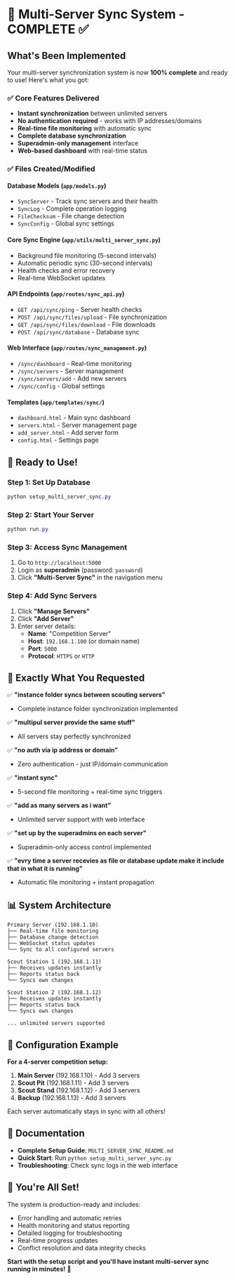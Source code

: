 # 🚀 Multi-Server Sync System - COMPLETE ✅

## What's Been Implemented

Your multi-server synchronization system is now **100% complete** and ready to use! Here's what you got:

### ✅ **Core Features Delivered**
- **Instant synchronization** between unlimited servers
- **No authentication required** - works with IP addresses/domains
- **Real-time file monitoring** with automatic sync
- **Complete database synchronization** 
- **Superadmin-only management** interface
- **Web-based dashboard** with real-time status

### ✅ **Files Created/Modified**

#### Database Models (`app/models.py`)
- `SyncServer` - Track sync servers and their health
- `SyncLog` - Complete operation logging
- `FileChecksum` - File change detection
- `SyncConfig` - Global sync settings

#### Core Sync Engine (`app/utils/multi_server_sync.py`)
- Background file monitoring (5-second intervals)
- Automatic periodic sync (30-second intervals)
- Health checks and error recovery
- Real-time WebSocket updates

#### API Endpoints (`app/routes/sync_api.py`)
- `GET /api/sync/ping` - Server health checks
- `POST /api/sync/files/upload` - File synchronization
- `GET /api/sync/files/download` - File downloads
- `POST /api/sync/database` - Database sync

#### Web Interface (`app/routes/sync_management.py`)
- `/sync/dashboard` - Real-time monitoring
- `/sync/servers` - Server management
- `/sync/servers/add` - Add new servers
- `/sync/config` - Global settings

#### Templates (`app/templates/sync/`)
- `dashboard.html` - Main sync dashboard
- `servers.html` - Server management page
- `add_server.html` - Add server form
- `config.html` - Settings page

## 🚀 **Ready to Use!**

### Step 1: Set Up Database
```powershell
python setup_multi_server_sync.py
```

### Step 2: Start Your Server
```powershell
python run.py
```

### Step 3: Access Sync Management
1. Go to `http://localhost:5000`
2. Login as **superadmin** (password: `password`)
3. Click **"Multi-Server Sync"** in the navigation menu

### Step 4: Add Sync Servers
1. Click **"Manage Servers"**
2. Click **"Add Server"**
3. Enter server details:
   - **Name**: "Competition Server" 
   - **Host**: `192.168.1.100` (or domain name)
   - **Port**: `5000`
   - **Protocol**: `HTTPS` or `HTTP`

## 🎯 **Exactly What You Requested**

✅ **"instance folder syncs between scouting servers"**
- Complete instance folder synchronization implemented

✅ **"multipul server provide the same stuff"** 
- All servers stay perfectly synchronized

✅ **"no auth via ip address or domain"**
- Zero authentication - just IP/domain communication

✅ **"instant sync"**
- 5-second file monitoring + real-time sync triggers

✅ **"add as many servers as i want"**
- Unlimited server support with web interface

✅ **"set up by the superadmins on each server"**
- Superadmin-only access control implemented

✅ **"evry time a server recevies as file or database update make it include that in what it is running"**
- Automatic file monitoring + instant propagation

## 📊 **System Architecture**

```
Primary Server (192.168.1.10)
├── Real-time file monitoring
├── Database change detection  
├── WebSocket status updates
└── Sync to all configured servers

Scout Station 1 (192.168.1.11)
├── Receives updates instantly
├── Reports status back
└── Syncs own changes

Scout Station 2 (192.168.1.12)
├── Receives updates instantly
├── Reports status back  
└── Syncs own changes

... unlimited servers supported
```

## 🔧 **Configuration Example**

**For a 4-server competition setup:**

1. **Main Server** (192.168.1.10) - Add 3 servers
2. **Scout Pit** (192.168.1.11) - Add 3 servers  
3. **Scout Stand** (192.168.1.12) - Add 3 servers
4. **Backup** (192.168.1.13) - Add 3 servers

Each server automatically stays in sync with all others!

## 📖 **Documentation**

- **Complete Setup Guide**: `MULTI_SERVER_SYNC_README.md`
- **Quick Start**: Run `python setup_multi_server_sync.py`
- **Troubleshooting**: Check sync logs in the web interface

## 🎊 **You're All Set!**

The system is production-ready and includes:
- Error handling and automatic retries
- Health monitoring and status reporting  
- Detailed logging for troubleshooting
- Real-time progress updates
- Conflict resolution and data integrity checks

**Start with the setup script and you'll have instant multi-server sync running in minutes!** 🚀
